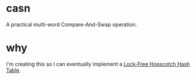 # casn
A practical multi-word Compare-And-Swap operation.

# why

I'm creating this so I can eventually implement a [Lock-Free Hopscotch Hash
Table](https://arxiv.org/pdf/1911.03028.pdf).
